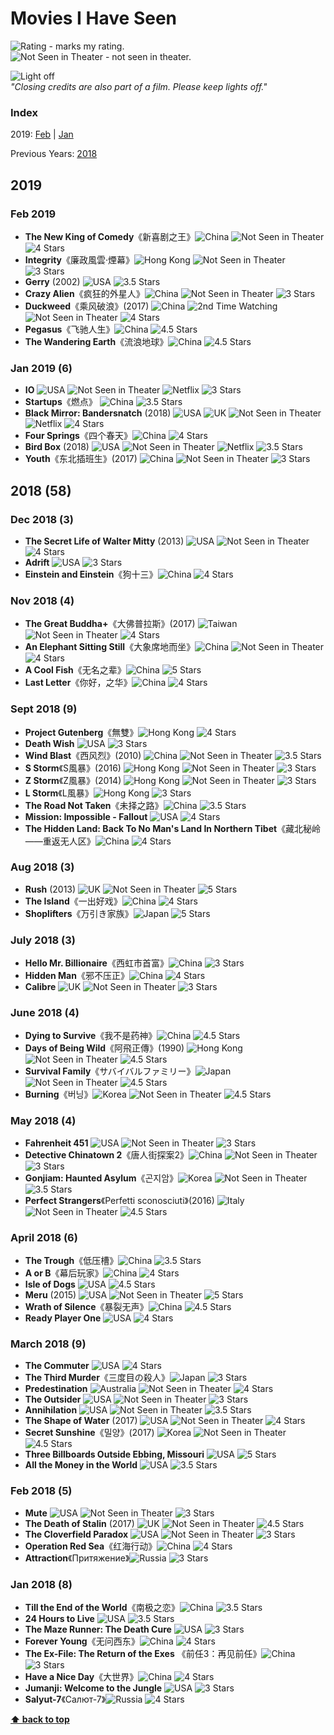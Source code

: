# Movies I Have Seen

![][star] - marks my rating.  
![][NiT] - not seen in theater.

![][loff]  
*"Closing credits are also part of a film. Please keep lights off."*

### Index
2019: [Feb](#feb-2019) | [Jan](#jan-2019-6)

Previous Years: [2018](#2018-58)

## 2019

### Feb 2019
* **The New King of Comedy**《新喜剧之王》![][CN] ![][NiT] ![][s4]
* **Integrity**《廉政風雲·煙幕》![][HK] ![][NiT] ![][s3]
* **Gerry** (2002) ![][US] ![][s35]
* **Crazy Alien**《疯狂的外星人》![][CN] ![][NiT] ![][s3]
* **Duckweed**《乘风破浪》(2017) ![][CN] ![][2nd] ![][NiT] ![][s4]
* **Pegasus**《飞驰人生》![][CN] ![][s45]
* **The Wandering Earth**《流浪地球》![][CN] ![][s45]

### Jan 2019 (6)
* **IO** ![][US] ![][NiT] ![][NFX] ![][s3]
* **Startups**《燃点》 ![][CN] ![][s35]
* **Black Mirror: Bandersnatch** (2018) ![][US] ![][UK] ![][NiT] ![][NFX] ![][s4]
* **Four Springs**《四个春天》![][CN] ![][s4]
* **Bird Box** (2018) ![][US] ![][NiT] ![][NFX] ![][s35]
* **Youth**《东北插班生》(2017) ![][CN] ![][NiT] ![][s3]

## 2018 (58)

### Dec 2018 (3)
* **The Secret Life of Walter Mitty** (2013) ![][US] ![][NiT] ![][s4]
* **Adrift** ![][US] ![][s3]
* **Einstein and Einstein**《狗十三》![][CN] ![][s4]

### Nov 2018 (4)
* **The Great Buddha+**《大佛普拉斯》(2017) ![][TW] ![][NiT] ![][s4]
* **An Elephant Sitting Still**《大象席地而坐》![][CN] ![][NiT] ![][s4]
* **A Cool Fish**《无名之辈》![][CN] ![][s5]
* **Last Letter**《你好，之华》![][CN] ![][s4]

### Sept 2018 (9)
* **Project Gutenberg**《無雙》![][HK] ![][s4]
* **Death Wish** ![][US] ![][s3]
* **Wind Blast**《西风烈》(2010) ![][CN] ![][NiT] ![][s35]
* **S Storm**《S風暴》(2016) ![][HK] ![][NiT] ![][s3]
* **Z Storm**《Z風暴》(2014) ![][HK] ![][NiT] ![][s3]
* **L Storm**《L風暴》![][HK] ![][s3]
* **The Road Not Taken**《未择之路》![][CN] ![][s35]
* **Mission: Impossible - Fallout** ![][US] ![][s4] 
* **The Hidden Land: Back To No Man's Land In Northern Tibet**《藏北秘岭——重返无人区》![][CN] ![][s4]

### Aug 2018 (3)
* **Rush** (2013) ![][UK] ![][NiT] ![][s5]
* **The Island**《一出好戏》![][CN] ![][s4]
* **Shoplifters**《万引き家族》![][JP] ![][s5]

### July 2018 (3)
* **Hello Mr. Billionaire**《西虹市首富》![][CN] ![][s3]
* **Hidden Man**《邪不压正》![][CN] ![][s4]
* **Calibre** ![][UK] ![][NiT] ![][s3]

### June 2018 (4)
* **Dying to Survive**《我不是药神》![][CN] ![][s45]
* **Days of Being Wild**《阿飛正傳》(1990) ![][HK] ![][NiT] ![][s45]
* **Survival Family**《サバイバルファミリー》![][JP] ![][NiT] ![][s45]
* **Burning**《버닝》![][KR] ![][NiT] ![][s45]

### May 2018 (4)
* **Fahrenheit 451** ![][US] ![][NiT] ![][s3]
* **Detective Chinatown 2**《唐人街探案2》![][CN] ![][NiT] ![][s3]
* **Gonjiam: Haunted Asylum**《곤지암》![][KR] ![][NiT] ![][s35]
* **Perfect Strangers**《Perfetti sconosciuti》(2016) ![][IT] ![][NiT] ![][s45]

### April 2018 (6)
* **The Trough**《低压槽》![][CN] ![][s35]
* **A or B**《幕后玩家》![][CN] ![][s4]
* **Isle of Dogs** ![][US] ![][s45]
* **Meru** (2015) ![][US] ![][NiT] ![][s5]
* **Wrath of Silence**《暴裂无声》![][CN] ![][s45]
* **Ready Player One** ![][US] ![][s4]

### March 2018 (9)
* **The Commuter** ![][US] ![][s4] 
* **The Third Murder**《三度目の殺人》![][JP] ![][s3]
* **Predestination** ![][AU] ![][NiT] ![][s4]
* **The Outsider** ![][US] ![][NiT] ![][s3]
* **Annihilation** ![][US] ![][NiT] ![][s35]
* **The Shape of Water** (2017) ![][US] ![][NiT] ![][s4]
* **Secret Sunshine**《밀양》(2017) ![][KR] ![][NiT] ![][s45]
* **Three Billboards Outside Ebbing, Missouri** ![][US] ![][s5]
* **All the Money in the World** ![][US] ![][s35]

### Feb 2018 (5)
* **Mute** ![][US] ![][NiT] ![][s3]
* **The Death of Stalin** (2017) ![][UK] ![][NiT] ![][s45]
* **The Cloverfield Paradox** ![][US] ![][NiT] ![][s3]
* **Operation Red Sea**《红海行动》![][CN] ![][s4]
* **Attraction**《Притяжение》![][RU] ![][s3]

### Jan 2018 (8)
* **Till the End of the World**《南极之恋》![][CN] ![][s35]
* **24 Hours to Live** ![][US] ![][s35]
* **The Maze Runner: The Death Cure** ![][US] ![][s3]
* **Forever Young**《无问西东》![][CN] ![][s4]
* **The Ex-File: The Return of the Exes** 《前任3：再见前任》![][CN] ![][s3]
* **Have a Nice Day**《大世界》![][CN] ![][s4]
* **Jumanji: Welcome to the Jungle** ![][US] ![][s3]
* **Salyut-7**《Салют-7》![][RU] ![][s4]

**[⬆ back to top](#movies-i-have-seen)**

[star]: https://wt365.github.io/lib/svg/star/star.svg "Rating"
[loff]: https://wt365.github.io/lib/svg/light-off.svg "Light off"
[s0]: https://wt365.github.io/lib/svg/star/s0.svg "O Star"
[s05]: https://wt365.github.io/lib/svg/star/s05.svg "0.5 Star"
[s1]: https://wt365.github.io/lib/svg/star/s1.svg "1 Star"
[s15]: https://wt365.github.io/lib/svg/star/s15.svg "1.5 Stars"
[s2]: https://wt365.github.io/lib/svg/star/s2.svg "2 Stars"
[s25]: https://wt365.github.io/lib/svg/star/s25.svg "2.5 Stars"
[s3]: https://wt365.github.io/lib/svg/star/s3.svg "3 Stars"
[s35]: https://wt365.github.io/lib/svg/star/s35.svg "3.5 Stars"
[s4]: https://wt365.github.io/lib/svg/star/s4.svg "4 Stars"
[s45]: https://wt365.github.io/lib/svg/star/s45.svg "4.5 Stars"
[s5]: https://wt365.github.io/lib/svg/star/s5.svg "5 Stars"
[NiT]: https://wt365.github.io/lib/svg/nit.svg "Not Seen in Theater"
[NFX]: https://wt365.github.io/lib/svg/tv/netflix.svg "Netflix"
[CN]: https://wt365.github.io/lib/svg/flag/cn.svg "China"
[RU]: https://wt365.github.io/lib/svg/flag/ru.svg "Russia"
[US]: https://wt365.github.io/lib/svg/flag/us.svg "USA"
[UK]: https://wt365.github.io/lib/svg/flag/uk.svg "UK"
[KR]: https://wt365.github.io/lib/svg/flag/kr.svg "Korea"
[AU]: https://wt365.github.io/lib/svg/flag/au.svg "Australia"
[JP]: https://wt365.github.io/lib/svg/flag/jp.svg "Japan"
[IT]: https://wt365.github.io/lib/svg/flag/it.svg "Italy"
[HK]: https://wt365.github.io/lib/svg/flag/hk.svg "Hong Kong"
[TW]: https://wt365.github.io/lib/svg/flag/tw.svg "Taiwan"
[2nd]: https://wt365.github.io/lib/svg/2nd.svg "2nd Time Watching"